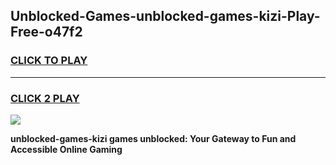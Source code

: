 
## Unblocked-Games-unblocked-games-kizi-Play-Free-o47f2
<h3>
<a href="https://premium76.site?title=unblocked-games-kizi&ref=15A">CLICK TO PLAY</a></h3>
<hr>

<h3>
<a href="https://premium76.site?title=unblocked-games-kizi&ref=15A">CLICK 2 PLAY</a>
  
</h3>

<a href="https://premium76.site?title=unblocked-games-kizi&ref=15A"><img src="https://clearcache.store/games.png"></a>


**unblocked-games-kizi games unblocked: Your Gateway to Fun and Accessible Online Gaming**
